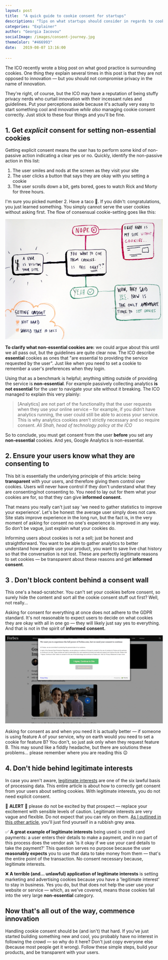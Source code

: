 ```yaml
---
layout: post
title:  "A quick guide to cookie consent for startups"
descriptions: "Tips on what startups should consider in regards to cookie consent. Explicit consent, legitimate interests, consent wall, and informed consent"
categories: "Explainer"
author: "Georgia Iacovou"
socialImage: /images/consent-journey.jpg
themeColor: "#466993"
date:   2019-08-07 13:16:00

---
```


The ICO recently wrote a blog post on what good practice is surrounding cookies. One thing they explain several times in this post is that they are not opposed to innovation — but you should not compromise privacy in the name of innovation. 

They're right, of course, but the ICO may have a reputation of being stuffy privacy nerds who curtail innovation with their incessant rules and guidelines. Put your perceptions aside because it's actually very easy to start something cool and innovative *while also* managing cookie consent correctly. Just stick to these four things and you'll be fine.

## 1. Get *explicit* consent for setting non-essential cookies

Getting explicit consent means the user has to perform some kind of non-passive action indicating a clear yes or no. Quickly, identify the non-passive action in this list:

1. The user smiles and nods at the screen as they visit your site
2. The user clicks a button that says they are okay with you setting a cookie
3. The user scrolls down a bit, gets bored, goes to watch Rick and Morty for three hours.

I'm sure you picked number 2. Have a taco 🌮. If you didn't: congratulations, you just learned something. You simply cannot serve the user cookies without asking first. The flow of consensual cookie-setting goes like this:

![Infographic showing the flow of a user's cookie consent journey](/images/consent-journey.jpg)

**To clarify what non-essential cookies are:** we could argue about this until we all pass out, but the guidelines are quite clear now. The ICO describe **essential** cookies as ones that "are essential to providing the service requested by the user". Just like when you need to set a cookie to remember a user's preferences when they login.

Using that as a benchmark is helpful; anything sitting outside of providing the service is **non-essential**. For example passively collecting analytics **is not essential** for the user to navigate your site without it breaking. The ICO managed to explain this very plainly:

> [Analytics] are not part of the functionality that the user requests when they use your online service – for example, if you didn’t have analytics running, the user could still be able to access your service. This is why analytics cookies aren’t strictly necessary and so require consent.
*Ali Shah, head of technology policy at the ICO*

So to conclude, you must get consent from the user **before** you set any **non-essential** cookies. And yes, Google Analytics is non-essential.

## 2. Ensure your users know what they are consenting to

This bit is essentially the underlying principle of this article: being **transparent** with your users, and therefore giving them control over cookies. Users will never have control if they don't understand what they are consenting/not consenting to. You need to lay out for them what your cookies are for, so that they can give **informed consent.**

That means you really can't just say 'we need to gather statistics to improve your experience'. Let's be honest: the average user simply does not care. Site stats improve experience in the long run, but the fact is, in the very moment of asking for consent no one's experience is improved in any way. So don't be vague, just explain what your cookies do.

Informing users about cookies is not a sell; just be honest and straightforward. You want to be able to gather analytics to better understand how people use your product, you want to save live chat history so that the conversation is not lost. These are perfectly legitimate reasons to set cookies — be transparent about these reasons and get **informed consent**.

## 3 . Don't block content behind a consent wall

This one's a head-scratcher. You can't set your cookies before consent, so surely hide the content and sort all the cookie consent stuff out first? Well, not really...

Asking for consent for everything at once does not adhere to the GDPR standard. It's not reasonable to expect users to decide on what cookies they are okay with all in one go — they will likely just say yes to everything. And that is not in the spirit of **informed** **consent.**

![Screengrab no cookie wall showing you can't access website until you consent](/images/banners.gif)

Asking for consent as and when you need it is actually better — if someone is using feature A  of your service, why on earth would you need to set a cookie for feature B? You don't, so just ask only when they request feature B. This may sound like a fiddly headache, but there are solutions these problems... please remember where you are reading this 😉

## 4. Don't hide behind legitimate interests

In case you aren't aware, [legitimate interests](https://ico.org.uk/for-organisations/guide-to-data-protection/guide-to-the-general-data-protection-regulation-gdpr/legitimate-interests/when-can-we-rely-on-legitimate-interests/) are one of the six lawful basis of processing data. This entire article is about how to correctly get consent from your users about setting cookies. With legitimate interests, you do not need explicit consent.

🚨 **ALERT** 🚨 please do not be excited by that prospect — replace your excitement with sensible levels of caution. Legitimate interests are very vague and flexible. Do not expect that you can rely on them. [As I outlined in this other article](https://metomic.io/blog/main/2019/08/02/legitimate-interests.html), you'll just find yourself in a rubbish grey area.

✅ **A great example of legitimate interests** being used is credit card payments: a user enters their details to make a payment, and in no part of this process does the vendor ask 'is it okay if we use your card details to take the payment?' This question serves no purpose because the user **reasonably expects** you to use that data to take money from them — that's the entire point of the transaction. No consent necessary because, legitimate interests.

❌ **A terrible (and... unlawful) application of legitimate interests** is setting marketing and advertising cookies because you have a 'legitimate interest' to stay in business. Yes you do, but that does not help the user use your website or service — which, as we've covered, means those cookies fall into the very large **non-essential** category.

## Now that's all out of the way, commence innovation

Handling cookie consent should be (and isn't) that hard. If you've just started building something new and cool, you probably have no interest in following the crowd — so why do it here? Don't just copy everyone else (because most people get it wrong). Follow these simple steps, build your products, and be transparent with your users.